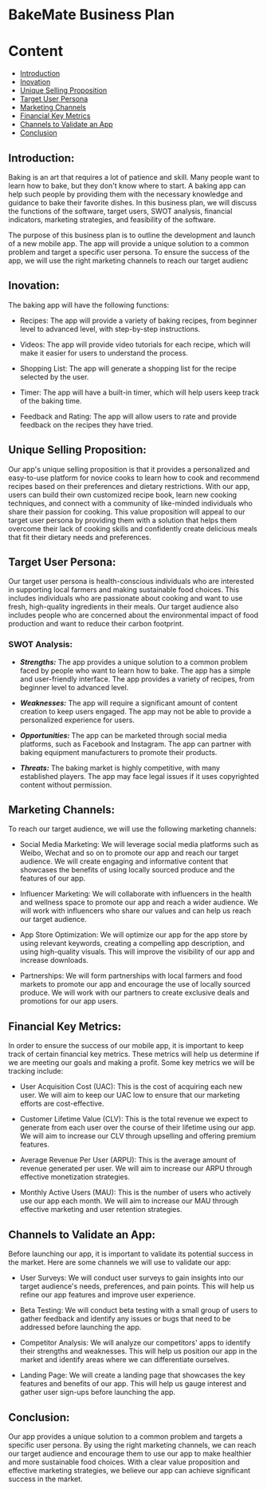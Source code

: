 # BakeMate Business Plan

# Content

- [Introduction](#introduction)
- [Inovation](#inovation)
- [Unique Selling Proposition](#unique-selling-proposition)
- [Target User Persona](#Target-User-Persona)
- [Marketing Channels](#Marketing-Channels)
- [Financial Key Metrics](#Financial-Key-Metrics)
- [Channels to Validate an App](#Channels-to-Validate-an-App)
- [Conclusion](#conclusion)



## Introduction:

Baking is an art that requires a lot of patience and skill. Many people want to learn how to bake, but they don't know where to start. A baking app can help such people by providing them with the necessary knowledge and guidance to bake their favorite dishes. In this business plan, we will discuss the functions of the software, target users, SWOT analysis, financial indicators, marketing strategies, and feasibility of the software.

The purpose of this business plan is to outline the development and launch of a new mobile app. The app will provide a unique solution to a common problem and target a specific user persona. To ensure the success of the app, we will use the right marketing channels to reach our target audienc



## Inovation:

The baking app will have the following functions:

- Recipes: The app will provide a variety of baking recipes, from beginner level to advanced level, with step-by-step instructions.

- Videos: The app will provide video tutorials for each recipe, which will make it easier for users to understand the process.

- Shopping List: The app will generate a shopping list for the recipe selected by the user.

- Timer: The app will have a built-in timer, which will help users keep track of the baking time.

- Feedback and Rating: The app will allow users to rate and provide feedback on the recipes they have tried.



## Unique Selling Proposition:

Our app's unique selling proposition is that it provides a personalized and easy-to-use platform for novice cooks to learn how to cook and recommend recipes based on their preferences and dietary restrictions. With our app, users can build their own customized recipe book, learn new cooking techniques, and connect with a community of like-minded individuals who share their passion for cooking. This value proposition will appeal to our target user persona by providing them with a solution that helps them overcome their lack of cooking skills and confidently create delicious meals that fit their dietary needs and preferences.


## Target User Persona:
Our target user persona is health-conscious individuals who are interested in supporting local farmers and making sustainable food choices. This includes individuals who are passionate about cooking and want to use fresh, high-quality ingredients in their meals. Our target audience also includes people who are concerned about the environmental impact of food production and want to reduce their carbon footprint.

### SWOT Analysis:

- ***Strengths:***
The app provides a unique solution to a common problem faced by people who want to learn how to bake.
The app has a simple and user-friendly interface.
The app provides a variety of recipes, from beginner level to advanced level.

- ***Weaknesses:***
The app will require a significant amount of content creation to keep users engaged.
The app may not be able to provide a personalized experience for users.

- ***Opportunities:***
The app can be marketed through social media platforms, such as Facebook and Instagram.
The app can partner with baking equipment manufacturers to promote their products.

- ***Threats:***
The baking market is highly competitive, with many established players.
The app may face legal issues if it uses copyrighted content without permission.

## Marketing Channels:

To reach our target audience, we will use the following marketing channels:

- Social Media Marketing:  We will leverage social media platforms such as Weibo, Wechat and so on to promote our app and reach our target audience. We will create engaging and informative content that showcases the benefits of using locally sourced produce and the features of our app.

- Influencer Marketing:  We will collaborate with influencers in the health and wellness space to promote our app and reach a wider audience. We will work with influencers who share our values and can help us reach our target audience.

- App Store Optimization:  We will optimize our app for the app store by using relevant keywords, creating a compelling app description, and using high-quality visuals. This will improve the visibility of our app and increase downloads.

- Partnerships:  We will form partnerships with local farmers and food markets to promote our app and encourage the use of locally sourced produce. We will work with our partners to create exclusive deals and promotions for our app users.

## Financial Key Metrics:
In order to ensure the success of our mobile app, it is important to keep track of certain financial key metrics. These metrics will help us determine if we are meeting our goals and making a profit. Some key metrics we will be tracking include:

- User Acquisition Cost (UAC): This is the cost of acquiring each new user. We will aim to keep our UAC low to ensure that our marketing efforts are cost-effective.

- Customer Lifetime Value (CLV): This is the total revenue we expect to generate from each user over the course of their lifetime using our app. We will aim to increase our CLV through upselling and offering premium features.

- Average Revenue Per User (ARPU): This is the average amount of revenue generated per user. We will aim to increase our ARPU through effective monetization strategies.

- Monthly Active Users (MAU): This is the number of users who actively use our app each month. We will aim to increase our MAU through effective marketing and user retention strategies.

## Channels to Validate an App:

Before launching our app, it is important to validate its potential success in the market. Here are some channels we will use to validate our app:

- User Surveys: We will conduct user surveys to gain insights into our target audience's needs, preferences, and pain points. This will help us refine our app features and improve user experience.

- Beta Testing: We will conduct beta testing with a small group of users to gather feedback and identify any issues or bugs that need to be addressed before launching the app.

- Competitor Analysis: We will analyze our competitors' apps to identify their strengths and weaknesses. This will help us position our app in the market and identify areas where we can differentiate ourselves.

- Landing Page: We will create a landing page that showcases the key features and benefits of our app. This will help us gauge interest and gather user sign-ups before launching the app.

## Conclusion:
Our app provides a unique solution to a common problem and targets a specific user persona. By using the right marketing channels, we can reach our target audience and encourage them to use our app to make healthier and more sustainable food choices. With a clear value proposition and effective marketing strategies, we believe our app can achieve significant success in the market.
